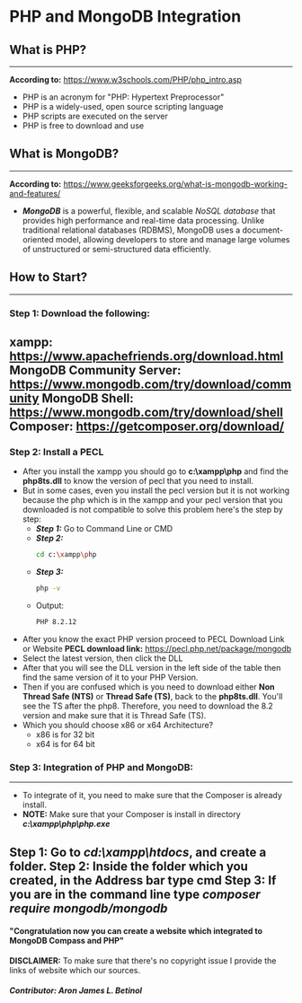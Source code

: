 # PHP and MongoDB Integration

## What is PHP?
---
**According to:** https://www.w3schools.com/PHP/php_intro.asp
- PHP is an acronym for "PHP: Hypertext Preprocessor"
- PHP is a widely-used, open source scripting language
- PHP scripts are executed on the server
- PHP is free to download and use

## What is MongoDB?
---
**According to:** https://www.geeksforgeeks.org/what-is-mongodb-working-and-features/
- ***MongoDB*** is a powerful, flexible, and scalable *NoSQL database* that provides high performance and real-time data processing. Unlike traditional relational databases (RDBMS), MongoDB uses a document-oriented model, allowing developers to store and manage large volumes of unstructured or semi-structured data efficiently.

## How to Start?
---
### Step 1: Download the following:
**xampp:** https://www.apachefriends.org/download.html
**MongoDB Community Server:** https://www.mongodb.com/try/download/community
**MongoDB Shell:** https://www.mongodb.com/try/download/shell
**Composer:** https://getcomposer.org/download/
---
### Step 2: Install a PECL
- After you install the xampp you should go to **c:\xampp\php** and find the **php8ts.dll** to know the version of pecl that you need to install.
- But in some cases, even you install the pecl version but it is not working because the php which is in the xampp and your pecl version that you downloaded is not compatible to solve this problem here's the step by step:
    - ***Step 1:*** Go to Command Line or CMD 
    - ***Step 2:*** 
        ```sh
        cd c:\xampp\php
        ```
    - ***Step 3:*** 
        ```sh
        php -v
        ```
    - Output:
        ```sh
        PHP 8.2.12
        ```
- After you know the exact PHP version proceed to PECL Download Link or Website
**PECL download link:** https://pecl.php.net/package/mongodb
- Select the latest version, then click the DLL
- After that you will see the DLL version in the left side of the table then find the same version of it to your PHP Version.
- Then if you are confused which is you need to download either **Non Thread Safe (NTS)** or **Thread Safe (TS)**, back to the **php8ts.dll**. You'll see the TS after the php8. Therefore, you need to download the 8.2 version and make sure that it is Thread Safe (TS).
- Which you should choose x86 or x64 Architecture?
    - x86 is for 32 bit
    - x64 is for 64 bit

### Step 3: Integration of PHP and MongoDB:
---
- To integrate of it, you need to make sure that the Composer is already install.
- **NOTE:** Make sure that your Composer is install in directory ***c:\xampp\php\php.exe***

**Step 1:** Go to ***cd:\xampp\htdocs***, and create a folder.
**Step 2:** Inside the folder which you created, in the **Address bar** type **cmd**
**Step 3:** If you are in the command line type ***composer require mongodb/mongodb***
&nbsp;
---
#### "Congratulation now you can create a website which integrated to MongoDB Compass and PHP"

**DISCLAIMER:** To make sure that there's no copyright issue I provide the links of website which our sources.
&nbsp;
##### Contributor: Aron James L. Betinol


